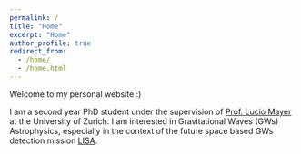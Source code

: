 ```yaml
---
permalink: /
title: "Home"
excerpt: "Home"
author_profile: true
redirect_from: 
  - /home/
  - /home.html
---
```



Welcome to my personal website :)

I am a second year PhD student under the supervision of <a href = "https://www.ics.uzh.ch/en/research/research-groups/Lucio-Mayer.html">Prof. Lucio Mayer </a> at the University of Zurich. I am interested in Gravitational Waves (GWs) Astrophysics, especially in the context of the future space based GWs detection mission <a href= "https://www.elisascience.org/">LISA</a>.
